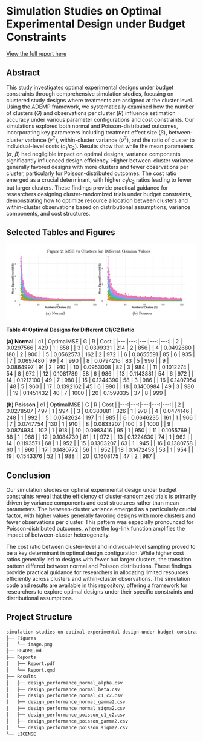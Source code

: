 # Simulation Studies on Optimal Experimental Design under Budget Constraints

[View the full report here](Reports/Report.pdf)

## Abstract

This study investigates optimal experimental designs under budget constraints through comprehensive simulation studies, focusing on clustered study designs where treatments are assigned at the cluster level. Using the ADEMP framework, we systematically examined how the number of clusters ($G$) and observations per cluster ($R$) influence estimation accuracy under various parameter configurations and cost constraints. Our simulations explored both normal and Poisson-distributed outcomes, incorporating key parameters including treatment effect size ($\beta$), between-cluster variance ($\gamma^2$), within-cluster variance ($\sigma^2$), and the ratio of cluster to individual-level costs ($c_1/c_2$). Results show that while the mean parameters ($\alpha$, $\beta$) had negligible impact on optimal designs, variance components significantly influenced design efficiency. Higher between-cluster variance generally favored designs with more clusters and fewer observations per cluster, particularly for Poisson-distributed outcomes. The cost ratio emerged as a crucial determinant, with higher $c_1/c_2$ ratios leading to fewer but larger clusters. These findings provide practical guidance for researchers designing cluster-randomized trials under budget constraints, demonstrating how to optimize resource allocation between clusters and within-cluster observations based on distributional assumptions, variance components, and cost structures.

## Selected Tables and Figures

![Figure2](Figures/image.png)

**Table 4: Optimal Designs for Different C1/C2 Ratio**

**(a) Normal**
| c1 | OptimalMSE | G | R | Cost |
|---:|---:|---:|---:|---:|
| 2 | 0.0297566 | 429 | 1 | 858 |
| 3 | 0.0399331 | 214 | 2 | 856 |
| 4 | 0.0492680 | 180 | 2 | 900 |
| 5 | 0.0562573 | 162 | 2 | 972 |
| 6 | 0.0655591 | 85 | 6 | 935 |
| 7 | 0.0697480 | 99 | 4 | 990 |
| 8 | 0.0794216 | 83 | 5 | 996 |
| 9 | 0.0864997 | 91 | 2 | 910 |
| 10 | 0.0953008 | 82 | 3 | 984 |
| 11 | 0.1012274 | 54 | 8 | 972 |
| 12 | 0.1081789 | 58 | 6 | 986 |
| 13 | 0.1143881 | 54 | 6 | 972 |
| 14 | 0.1212100 | 49 | 7 | 980 |
| 15 | 0.1244390 | 58 | 3 | 986 |
| 16 | 0.1407954 | 48 | 5 | 960 |
| 17 | 0.1392162 | 45 | 6 | 990 |
| 18 | 0.1400984 | 49 | 3 | 980 |
| 19 | 0.1451432 | 40 | 7 | 1000 |
| 20 | 0.1599335 | 37 | 8 | 999 |

**(b) Poisson**
| c1 | OptimalMSE | G | R | Cost |
|---:|---:|---:|---:|---:|
| 2 | 0.0278507 | 497 | 1 | 994 |
| 3 | 0.0380881 | 326 | 1 | 978 |
| 4 | 0.0474146 | 248 | 1 | 992 |
| 5 | 0.0542624 | 197 | 1 | 985 |
| 6 | 0.0646235 | 161 | 1 | 966 |
| 7 | 0.0747754 | 130 | 1 | 910 |
| 8 | 0.0833207 | 100 | 3 | 1000 |
| 9 | 0.0874934 | 102 | 1 | 918 |
| 10 | 0.0983416 | 95 | 1 | 950 |
| 11 | 0.1055769 | 88 | 1 | 968 |
| 12 | 0.1084739 | 81 | 1 | 972 |
| 13 | 0.1224630 | 74 | 1 | 962 |
| 14 | 0.1193571 | 68 | 1 | 952 |
| 15 | 0.1303207 | 63 | 1 | 945 |
| 16 | 0.1380758 | 60 | 1 | 960 |
| 17 | 0.1480772 | 56 | 1 | 952 |
| 18 | 0.1472453 | 53 | 1 | 954 |
| 19 | 0.1543376 | 52 | 1 | 988 |
| 20 | 0.1608175 | 47 | 2 | 987 |

## Conclusion
Our simulation studies on optimal experimental design under budget constraints reveal that the efficiency of cluster-randomized trials is primarily driven by variance components and cost structures rather than mean parameters. The between-cluster variance emerged as a particularly crucial factor, with higher values generally favoring designs with more clusters and fewer observations per cluster. This pattern was especially pronounced for Poisson-distributed outcomes, where the log-link function amplifies the impact of between-cluster heterogeneity.

The cost ratio between cluster-level and individual-level sampling proved to be a key determinant in optimal design configuration. While higher cost ratios generally led to designs with fewer but larger clusters, the transition pattern differed between normal and Poisson distributions. These findings provide practical guidance for researchers in allocating limited resources efficiently across clusters and within-cluster observations. The simulation code and results are available in this repository, offering a framework for researchers to explore optimal designs under their specific constraints and distributional assumptions.

## Project Structure

```bash
simulation-studies-on-optimal-experimental-design-under-budget-constraints
├── Figures
│   └── image.png
├── README.md
├── Reports
│   ├── Report.pdf
│   └── Report.qmd
├── Results
│   ├── design_performance_normal_alpha.csv
│   ├── design_performance_normal_beta.csv
│   ├── design_performance_normal_c1_c2.csv
│   ├── design_performance_normal_gamma2.csv
│   ├── design_performance_normal_sigma2.csv
│   ├── design_performance_poisson_c1_c2.csv
│   ├── design_performance_poisson_gamma2.csv
│   └── design_performance_poisson_sigma2.csv
└── LICENSE
```